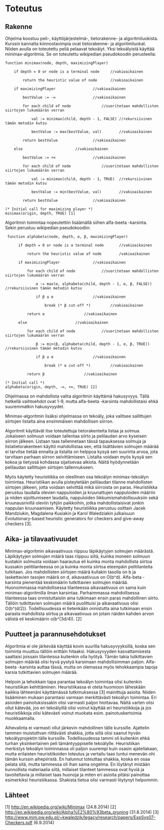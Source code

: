 Toteutus
========

Rakenne
-------

Ohjelma koostuu peli-, käyttöjärjestelmä-, tietorakenne- ja algoritmiluokista. Kurssin kannalta kiinnostavimpia ovat tietorakenne- ja algoritmiluokat. Niiden avulla on toteutettu peliä pelaavat tekoälyt. Yksi tekoälyistä käyttää minimax-algoritmia. Se on toteutettu wikipedian pseudokoodin perusteella:

```
function minimax(node, depth, maximizingPlayer)

    if depth = 0 or node is a terminal node		//vakioaikainen
    
        return the heuristic value of node		//vakioaikainen
        
    if maximizingPlayer					//vakioaikainen
    
        bestValue := -∞					//vakioaikainen
        
        for each child of node				//suoritetaan mahdollisten siirtojen lukumäärän verran
        
            val := minimax(child, depth - 1, FALSE)	//rekursiivinen tämän metodin kutsu
            
            bestValue := max(bestValue, val)		//vakioaikainen
            
        return bestValue				//vakioaikainen
        
    else						//vakioaikainen
    
        bestValue := +∞					//vakioaikainen
        
        for each child of node				//suoritetaan mahdollisten siirtojen lukumäärän verran
        
            val := minimax(child, depth - 1, TRUE)	//rekursiivinen tämän metodin kutsu
            
            bestValue := min(bestValue, val)		//vakioaikainen
            
        return bestValue				//vakioaikainen

(* Initial call for maximizing player *)
minimax(origin, depth, TRUE) [1]
```

Algoritmin toimintaa nopeutettiin lisäämällä siihen alfa-beeta -karsinta. Sekin perustuu wikipedian pseudokoodiin:

```
 function alphabeta(node, depth, α, β, maximizingPlayer)
 
      if depth = 0 or node is a terminal node		//vakioaikainen
      
          return the heuristic value of node		/vakioaikainen
          
      if maximizingPlayer				//vakioaikainen
      
          for each child of node			//suoritetaan mahdollisten siirtojen lukumäärän verran
          
              α := max(α, alphabeta(child, depth - 1, α, β, FALSE))	//rekursiivinen tämän metodin kutsu
              
              if β ≤ α					//vakioaikainen
              
                  break (* β cut-off *)			//vakioaikainen
                  
          return α					//vakioaikainen
          
      else						//vakioaikainen
      
          for each child of node			//suoritetaan mahdollisten siirtojen lukumäärän verran
          
              β := min(β, alphabeta(child, depth - 1, α, β, TRUE))	//rekursiivinen tämän metodin kutsu
              
              if β ≤ α					//vakioaikainen
              
                  break (* α cut-off *)			//vakioaikainen
                  
          return β					//vakioaikainen
          
(* Initial call *)
alphabeta(origin, depth, -∞, +∞, TRUE) [2]
```

Ohjelmassa on mahdollista valita algoritmin käyttämä hakusyvyys. Tällä hetkellä vaihtoehdot ovat 1-9, mutta alfa-beeta -karsinta mahdollistaisi ehkä suuremmatkin hakusyvyydet.

Minimax-algoritmin lisäksi ohjelmassa on tekoäly, joka valitsee sallittujen siirtojen listalta aina ensimmäisen mahdollisen siirron.

Algoritmit käyttävät itse toteutettuja tietorakenteita listaa ja solmua. Jokaiseen solmuun voidaan tallentaa siirto ja pelilaudan arvo kyseisen siirron jälkeen. Listaan taas tallennetaan tässä tapauksessa solmuja ja listatietorakenteen käyttö mahdollistaa sen, että lisättävien solmujen määrää ei tarvitse tietää ennalta ja listalta on helppoa kysyä sen suurinta arvoa, jota tarvitaan parhaan siirron selvittämiseen. Listalta voidaan myös kysyä sen kokoa ja tietyssä kohdassa sijaitsevaa alkiota. Näitä hyödynnetään pelilaudan sallittujen siirtojen tallennukseen.

Myös käytetty heuristiikka on oleellinen osa tekoälyn minimax-tekoälyn toimintaa. Heuristiikan avulla pisteytetään pelilaudan tilanne mahdollisten siirtojen jälkeen, jotta voidaan selvittää mikä siirroista on paras. Heuristiikka perustuu laudalla olevien nappuloiden ja kruunattujen nappuloiden määriin ja niiden sijoittumiseen laudalla, nappuloiden liikkumismahdollisuuksiin sekä kruunausrivillä oleviin tyhjiin paikkoihin, jotka mahdollistaisivat jonkin nappulan kruunaamisen. Käytetty heuristiikka perustuu osittain Jacek Mandziukin, Magdalena Kusiakin ja Karol Waledziakin julkaisuun Evolutionary-based heuristic generators for checkers and give-away checkers [3].


Aika- ja tilavaativuudet
------------------------

Minimax-algoritmin aikavaativuus riippuu läpikäytyjen solmujen määrästä. Läpikäytyjen solmujen määrä taas riippuu siitä, kuinka moneen solmuun kustakin solmusta voidaan haarautua eli kuinka monta mahdollista siirtoa kussakin pelitilanteessa on ja kuinka monta siirtoa eteenpäin pelitilanteita tutkitaan. Jos mahdollisten siirtojen määrä kullakin tasolla on b ja laskettavien tasojen määrä on d, aikavaativuus on O(b^d). Alfa-beta -karsinta pienentää keskimäärin tutkittavien solmujen määrää. Huonoimmassa mahdollisessa tilanteessa aikavaativuus on sama kuin minimax-algoritmilla ilman karsintaa. Parhaimmassa mahdollisessa tilanteessa taas onnistuttaisiin aina tutkimaan ensin paras mahdollinen siirto. Tällöin tutkittavien solmujen määrä puolittuisi ja aikavaativuus olisi O(b^(d/2)). Todellisuudessa ei tietenkään onnistutta aina tutkimaan ensin parasta mahdollista siirtoa ja aikavaativuus on jotain näiden kahden arvon välistä eli keskimäärin o(b^(3d/4)). [2]


Puutteet ja parannusehdotukset
------------------------------

Algoritmia ei ole järkevää käyttää kovin suurilla hakusyvyyksillä, koska sen toiminta muuttuu tällöin erittäin hitaaksi. Hakusyvyyden kasvattamisesta saattaisi joissain tilanteissa kuitenkin olla hyötyä. Tämän takia tutkittavien solmujen määrää olisi hyvä pystyä karsimaan mahdollisimman paljon. Alfa-beeta -karsinta auttaa tässä, mutta on olemassa myös tehokkaampia tapoja karsia tutkittavien solmujen määrää.

Helpoin ja tehokkain tapa parantaa tekoälyn toimintaa olisi kuitenkin heuristiikan kehittäminen. Heuristiikassa ei oteta huomioon läheskään kaikkia lähteenäni käyttämässä tutkimuksessa [3] mainittuja asioita. Niiden lisääminen mukaan parantaisi varmaan merkittävästi tekoälyn toimintaa. Eri asioiden painotuksissakin olisi varmasti paljon hiottavaa. Näitä varten olisi ollut kätevää, jos eri tekoälyillä olisi voinut käyttää eri heuristiikkoja ja jos heuristiikkoja olisi kätevästi voinut muokata esim. painotuskertoimia muokkaamalla.

Aihevalinta ei varmasti ollut järkevin mahdollinen tälle kurssille. Ajattelin tammen muistuttvan riittävästi shakkia, jotta siitä olisi saanut hyvän tekoälyprojektin tälle kurssille. Todellisuudessa tammi oli kuitenkin ehkä turhan yksinkertainen peli tämäntyyppiselle tekoälylle. Heuristiikan merkistys tekoälyn toiminnassa oli paljon suurempi kuin osasin ajatellakaan, mutta erilaisten heuristiikoiden toteutus ja vertailu taas tuntui menevän ohi tämän kurssin aihepiiristä. En halunnut toteuttaa shakkia, koska en osaa pelata sitä, mutta tammessa oli ihan sama ongelma. En löytänyt mistään kunnollista materiaalia siitä, millaiset tilanteet tammessa ovat hyviä ja tavoiteltavia ja millaiset taas huonoja ja miten eri asioita pitäisi painottaa esimerkiksi heuristiikassa. Shakista tietoa olisi varmasti löytynyt helpommin.


Lähteet
-------

[1] http://en.wikipedia.org/wiki/Minimax (24.8.2014)
[2] http://en.wikipedia.org/wiki/Alpha%E2%80%93beta_pruning (31.8.2014)
[3] http://www.mini.pw.edu.pl/~kwaledzik/legacy/research/papers/ExpSys07-Checkers.pdf (6.9.2014)

